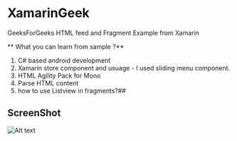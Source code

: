 # XamarinGeek
GeeksForGeeks HTML feed and Fragment Example from Xamarin

** What you can learn from sample ?**
1. C# based android development 
2. Xamarin store component and usuage - I used sliding menu component.
3. HTML Agility  Pack for Mono
4. Parse HTML content
5. how to use Listview in fragments?##

## ScreenShot
![Alt text](https://cloud.githubusercontent.com/assets/4268434/7450685/a737f0b0-f1fc-11e4-81e7-532aca43a846.png )

## 




